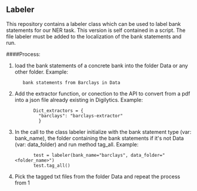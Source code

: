 ## Labeler

This repository contains a labeler class which can be used to label bank statements for our NER task. 
This version is self contained in a script. The file labeler must be added to the localization of 
the bank statements and run. 

####Process: 
  1. load the bank statements of a concrete bank into the folder Data or any other folder.
  Example:
  
            bank statements from Barclays in Data
  2. Add the extractor function, or conection to the API to convert from a pdf into a json file already 
  existing in Digilytics.
  Example:
  
                Dict_extractors = {
                  "barclays": "barclays-extractor"
                  }
  3. In the call to the class labeler initialize with the bank statement type (var: bank_name), the folder containing 
  the bank statements if it's not Data (var: data_folder) and run method tag_all.
  Example:
  
                test = labeler(bank_name="barclays", data_folder="<folder_name>")
                test.tag_all()
  4. Pick the tagged txt files from the folder Data and repeat the process from 1

